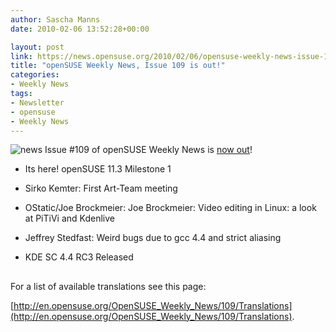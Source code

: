 ```yaml
---
author: Sascha Manns
date: 2010-02-06 13:52:28+00:00

layout: post
link: https://news.opensuse.org/2010/02/06/opensuse-weekly-news-issue-109-is-out/
title: "openSUSE Weekly News, Issue 109 is out!"
categories:
- Weekly News
tags:
- Newsletter
- opensuse
- Weekly News
---
```

![news](http://static.opensuse.org/images/knewsticker.png) Issue #109 of openSUSE Weekly News is [now out](http://en.opensuse.org/OpenSUSE_Weekly_News/109)!



	
  * Its here! openSUSE 11.3 Milestone 1

	
  * Sirko Kemter: First Art-Team meeting

	
  * OStatic/Joe Brockmeier: Joe Brockmeier: Video editing  in Linux: a look at PiTiVi and Kdenlive

	
  * Jeffrey Stedfast: Weird bugs due to gcc  4.4 and strict aliasing

	
  * KDE SC 4.4 RC3 Released





## 






For a list of available translations see this page:

[http://en.opensuse.org/OpenSUSE_Weekly_News/109/Translations](http://en.opensuse.org/OpenSUSE_Weekly_News/109/Translations).		
